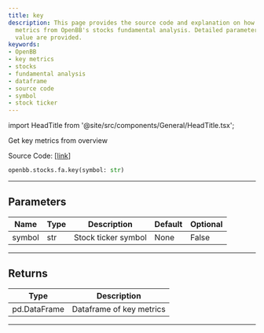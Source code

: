 ```yaml
---
title: key
description: This page provides the source code and explanation on how to get key
  metrics from OpenBB's stocks fundamental analysis. Detailed parameters and return
  value are provided.
keywords:
- OpenBB
- key metrics
- stocks
- fundamental analysis
- dataframe
- source code
- symbol
- stock ticker
---
```


import HeadTitle from '@site/src/components/General/HeadTitle.tsx';

<HeadTitle title="stocks.fa.key - Reference | OpenBB SDK Docs" />

Get key metrics from overview

Source Code: [[link](https://github.com/OpenBB-finance/OpenBBTerminal/tree/main/openbb_terminal/stocks/fundamental_analysis/av_model.py#L101)]

```python
openbb.stocks.fa.key(symbol: str)
```

---

## Parameters

| Name | Type | Description | Default | Optional |
| ---- | ---- | ----------- | ------- | -------- |
| symbol | str | Stock ticker symbol | None | False |


---

## Returns

| Type | Description |
| ---- | ----------- |
| pd.DataFrame | Dataframe of key metrics |
---
